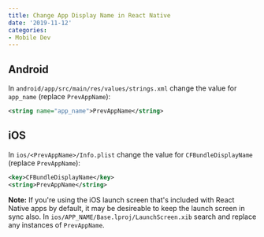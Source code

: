 ```yaml
---
title: Change App Display Name in React Native
date: '2019-11-12'
categories:
- Mobile Dev
---
```


## Android

In `android/app/src/main/res/values/strings.xml` change the value for `app_name` (replace `PrevAppName`):

```xml
<string name="app_name">PrevAppName</string>
```

## iOS

In `ios/<PrevAppName>/Info.plist` change the value for `CFBundleDisplayName` (replace `PrevAppName`):

```xml
<key>CFBundleDisplayName</key>
<string>PrevAppName</string>
```

**Note:** If you're using the iOS launch screen that's included with React Native apps by default, it may be desireable to keep the launch screen in sync also. In `ios/APP_NAME/Base.lproj/LaunchScreen.xib` search and replace any instances of `PrevAppName`.